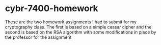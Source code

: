 # cybr-7400-homework
These are the two homework assignments I had to submit for my cryptography class. The first is based on a simple ceasar cipher and the second is based on the RSA algorithm with some modifications in place by the professor for the assignment

